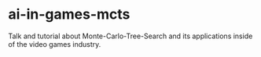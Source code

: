 # ai-in-games-mcts
Talk and tutorial about Monte-Carlo-Tree-Search and its applications inside of the video games industry.
